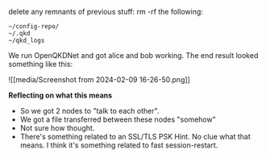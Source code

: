 delete any remnants of previous stuff:
rm -rf the following:
```
~/config-repo/
~/.qkd
~/qkd_logs
```

We run OpenQKDNet and got alice and bob working. The end result looked something like this:

![[media/Screenshot from 2024-02-09 16-26-50.png]]

**Reflecting on what this means**
- So we got 2 nodes to "talk to each other".
- We got a file transferred between these nodes "somehow"
- Not sure how thought.
- There's something related to an SSL/TLS PSK Hint. No clue what that means. I think it's something related to fast session-restart.